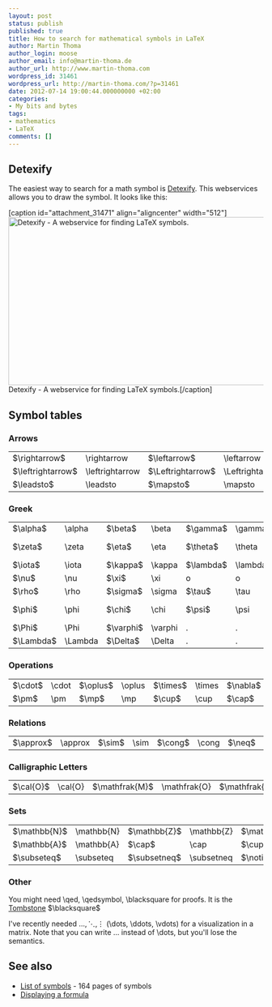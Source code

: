 ```yaml
---
layout: post
status: publish
published: true
title: How to search for mathematical symbols in LaTeX
author: Martin Thoma
author_login: moose
author_email: info@martin-thoma.de
author_url: http://www.martin-thoma.com
wordpress_id: 31461
wordpress_url: http://martin-thoma.com/?p=31461
date: 2012-07-14 19:00:44.000000000 +02:00
categories:
- My bits and bytes
tags:
- mathematics
- LaTeX
comments: []
---
```

<h2>Detexify</h2>
The easiest way to search for a math symbol is <a href="http://detexify.kirelabs.org/classify.html">Detexify</a>. This webservices allows you to draw the symbol. It looks like this:

[caption id="attachment_31471" align="aligncenter" width="512"]<a href="http://martin-thoma.com/wp-content/uploads/2012/07/detexify.png"><img src="http://martin-thoma.com/wp-content/uploads/2012/07/detexify.png" alt="Detexify - A webservice for finding LaTeX symbols." title="Detexify - A webservice for finding LaTeX symbols." width="512" height="332" class="size-full wp-image-31471" /></a> Detexify - A webservice for finding LaTeX symbols.[/caption]

<h2>Symbol tables</h2>
<h3>Arrows</h3>
<table>
<tr>
<td>$\rightarrow$</td><td>\rightarrow</td>
<td>$\leftarrow$</td><td>\leftarrow</td>
<td>$\Rightarrow$</td><td>\Rightarrow</td>
<td>$\Leftarrow$</td><td>\Leftarrow</td>
</tr>
<tr>
<td>$\leftrightarrow$</td><td>\leftrightarrow</td>
<td>$\Leftrightarrow$</td><td>\Leftrightarrow</td>
<td>$\nRightarrow$</td><td>\nRightarrow</td>
<td>$\nrightarrow$</td><td>\nrightarrow</td>
</tr>
<tr>
<td>$\leadsto$</td><td>\leadsto</td>
<td>$\mapsto$</td><td>\mapsto</td>
<td>.</td><td>.</td>
<td>.</td><td>.</td>
</tr>
</table>


<h3>Greek</h3>
<table>
<tr>
<td>$\alpha$</td><td>\alpha</td>
<td>$\beta$</td><td>\beta</td>
<td>$\gamma$</td><td>\gamma</td>
<td>$\delta$</td><td>\delta</td>
</tr>
<tr>
<td>$\zeta$</td><td>\zeta</td>
<td>$\eta$</td><td>\eta</td>
<td>$\theta$</td><td>\theta</td>
<td>$\epsilon, \varepsilon$</td><td>\epsilon, \varepsilon</td>
</tr>
<tr>
<td>$\iota$</td><td>\iota</td>
<td>$\kappa$</td><td>\kappa</td>
<td>$\lambda$</td><td>\lambda</td>
<td>$\mu$</td><td>\mu</td>
</tr>
<tr>
<td>$\nu$</td><td>\nu</td>
<td>$\xi$</td><td>\xi</td>
<td>o</td><td>o</td>
<td>$\pi$</td><td>\pi</td>
</tr>
<tr>
<td>$\rho$</td><td>\rho</td>
<td>$\sigma$</td><td>\sigma</td>
<td>$\tau$</td><td>\tau</td>
<td>$\upsilon$</td><td>\upsilon</td>
</tr>
<tr>
<td>$\phi$</td><td>\phi</td>
<td>$\chi$</td><td>\chi</td>
<td>$\psi$</td><td>\psi</td>
<td>$\omega, \Omega$</td><td>\omega, \Omega</td>
</tr>
<tr>
<td>$\Phi$</td><td>\Phi</td>
<td>$\varphi$</td><td>\varphi</td>
<td>.</td><td>.</td>
<td>.</td><td>.</td>
</tr>
<tr>
<td>$\Lambda$</td><td>\Lambda</td>
<td>$\Delta$</td><td>\Delta</td>
<td>.</td><td>.</td>
<td>.</td><td>.</td>
</tr>
</table>

<h3>Operations</h3>
<table>
<tr>
<td>$\cdot$</td><td>\cdot</td>
<td>$\oplus$</td><td>\oplus</td>
<td>$\times$</td><td>\times</td>
<td>$\nabla$</td><td>\nabla</td>
</tr>
<tr>
<td>$\pm$</td><td>\pm</td>
<td>$\mp$</td><td>\mp</td>
<td>$\cup$</td><td>\cup</td>
<td>$\cap$</td><td>\cap</td>
</tr>
</table>

<h3>Relations</h3>
<table>
<tr>
<td>$\approx$</td><td>\approx</td>
<td>$\sim$</td><td>\sim</td>
<td>$\cong$</td><td>\cong</td>
<td>$\neq$</td><td>\neq</td>
</tr>
</table>

<h3>Calligraphic Letters</h3>
<table>
<tr>
<td>$\cal{O}$</td><td>\cal{O}</td>
<td>$\mathfrak{M}$</td><td>\mathfrak{O}</td>
<td>$\mathfrak{R}$</td><td>\mathfrak{R}</td>
</tr>
</table>

<h3>Sets</h3>
<table>
<tr>
<td>$\mathbb{N}$</td><td>\mathbb{N}</td>
<td>$\mathbb{Z}$</td><td>\mathbb{Z}</td>
<td>$\mathbb{R}$</td><td>\mathbb{R}</td>
<td>$\mathbb{C}$</td><td>\mathbb{C}</td>
</tr>
<tr>
<td>$\mathbb{A}$</td><td>\mathbb{A}</td>
<td>$\cap$</td><td>\cap</td>
<td>$\cup$</td><td>\cup</td>
<td>$\in$</td><td>\in</td>
</tr>
<tr>
<td>$\subseteq$</td><td>\subseteq</td>
<td>$\subsetneq$</td><td>\subsetneq</td>
<td>$\notin$</td><td>\notin</td>
<td>$\bigcup$</td><td>\bigcup</td>
</tr>
</table>

<h3>Other</h3>
You might need \qed, \qedsymbol, \blacksquare for proofs. It is the <a href="http://en.wikipedia.org/wiki/Tombstone_(typography)">Tombstone</a> $\blacksquare$

I've recently needed $\dots, \ddots, \vdots$ (\dots, \ddots, \vdots) for a visualization in a matrix. Note that you can write ... instead of \dots, but you'll lose the semantics.

<h2>See also</h2>
<ul>
  <li><a href="http://www.tex.ac.uk/tex-archive/info/symbols/comprehensive/symbols-a4.pdf">List of symbols</a> - 164 pages of symbols</li>
  <li><a href="http://en.wikipedia.org/wiki/Help:Displaying_a_formula">Displaying a formula</a></li>
</ul>
